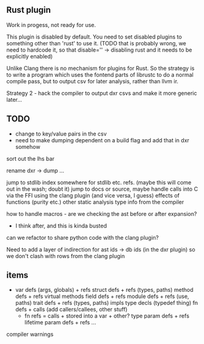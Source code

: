 Rust plugin
-----------

Work in progess, not ready for use.

This plugin is disabled by default. You need to set disabled plugins to something
other than 'rust' to use it. (TODO that is probably wrong, we need to hardcode it,
so that disable='' -> disabling rust and it needs to be explicitly enabled)

Unlike Clang there is no mechanism for plugins for Rust. So the strategy is to write
a program which uses the fontend parts of librustc to do a normal compile pass,
but to output csv for later analysis, rather than llvm ir.

Strategy 2 - hack the compiler to output dxr csvs and make it more generic later...

TODO
----

* change to key/value pairs in the csv
* need to make dumping dependent on a build flag and add that in dxr somehow

sort out the lhs bar

rename dxr -> dump ...

jump to stdlib index somewhere for stdlib etc. refs. (maybe this will come out in the wash; doubt it)
  jump to docs or source, maybe
handle calls into C via the FFI using the clang plugin (and vice versa, I guess)
effects of functions (purity etc.)
  other static analysis type info from the compiler

how to handle macros - are we checking the ast before or after expansion?
  - I think after, and this is kinda busted

can we refactor to share python code with the clang plugin?

Need to add a layer of indirection for ast ids -> db ids (in the dxr plugin) so we
don't clash with rows from the clang plugin

items
-----

* var defs (args, globals) + refs
struct defs + refs (types, paths)
method defs + refs
  virtual methods
field defs + refs
module defs + refs (use, paths)
trait defs + refs (types, paths)
impls
type decls (typedef thing)
fn defs + calls (add callers/callees, other stuff)
  + fn refs = calls + stored into a var + other?
type param defs + refs
lifetime param defs + refs
...

compiler warnings
